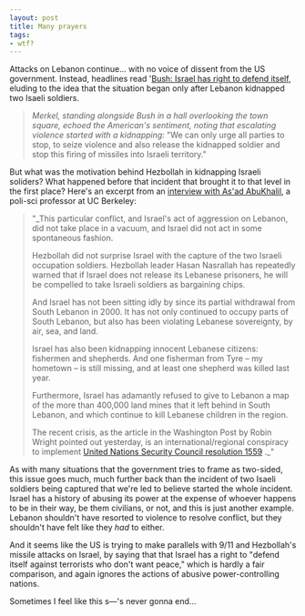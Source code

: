 ```yaml
---
layout: post
title: Many prayers
tags:
- wtf?
---
```

Attacks on Lebanon continue... with no voice of dissent from the US government. Instead, headlines read '[Bush: Israel has right to defend itself](http://www.washingtonpost.com/wp-dyn/articles/A38206-2004May18_2.html?sections=http://www.washingtonpost.com/wp-dyn/nation), eluding to the idea that the situation began only after Lebanon kidnapped two Isaeli soldiers.

> 
> _Merkel, standing alongside Bush in a hall overlooking the town square, echoed the American's sentiment, noting that escalating violence started with a kidnapping:_ "We can only urge all parties to stop, to seize violence and also release the kidnapped soldier and stop this firing of missiles into Israeli territory."
> 

But what was the motivation behind Hezbollah in kidnapping Israeli soliders? What happened before that incident that brought it to that level in the first place? Here's an excerpt from an [interview with As'ad AbuKhalil](http://www.aljazeera.com/archive/2006/07/20084101400549938.html), a poli-sci professor at UC Berkeley:

> 
> "_This particular conflict, and Israel's act of aggression on Lebanon, did not take place in a vacuum, and Israel did not act in some spontaneous fashion.
> 
> Hezbollah did not surprise Israel with the capture of the two Israeli occupation soldiers. Hezbollah leader Hasan Nasrallah has repeatedly warned that if Israel does not release its Lebanese prisoners, he will be compelled to take Israeli soldiers as bargaining chips.
> 
> And Israel has not been sitting idly by since its partial withdrawal from South Lebanon in 2000. It has not only continued to occupy parts of South Lebanon, but also has been violating Lebanese sovereignty, by air, sea, and land.
> 
> Israel has also been kidnapping innocent Lebanese citizens: fishermen and shepherds. And one fisherman from Tyre &#8211; my hometown &#8211; is still missing, and at least one shepherd was killed last year.
> 
> Furthermore, Israel has adamantly refused to give to Lebanon a map of the more than 400,000 land mines that it left behind in South Lebanon, and which continue to kill Lebanese children in the region.
> 
> The recent crisis, as the article in the Washington Post by Robin Wright pointed out yesterday, is an international/regional conspiracy to implement [United Nations Security Council resolution 1559](http://www.mideastweb.org/1559.htm) ._"
> 

As with many situations that the government tries to frame as two-sided, this issue goes much, much further back than the incident of two Isaeli soldiers being captured that we're led to believe started the whole incident. Israel has a history of abusing its power at the expense of whoever happens to be in their way, be them civilians, or not, and this is just another example. Lebanon shouldn't have resorted to violence to resolve conflict, but they shouldn't have felt like they _had_ to either. 

And it seems like the US is trying to make parallels with 9/11 and Hezbollah's missile attacks on Israel, by saying that that Israel has a right to "defend itself against terrorists who don't want peace," which is hardly a fair comparison, and again ignores the actions of abusive power-controlling nations. 

Sometimes I feel like this s&#8212;'s never gonna end...

